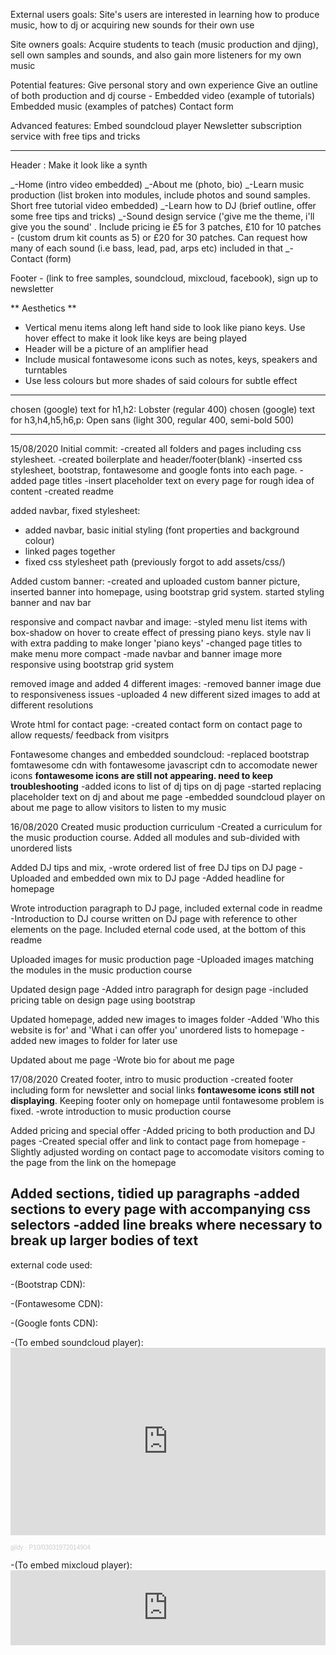 External users goals:
Site's users are interested in learning how to produce music, how to dj or acquiring new sounds for their own use

Site owners goals:
Acquire students to teach (music production and djing), sell own samples and sounds, and also gain more listeners for my own music

Potential features:
Give personal story and own experience
Give an outline of both production and dj course - Embedded video (example of tutorials)
Embedded music (examples of patches)
Contact form

Advanced features:
Embed soundcloud player
Newsletter subscription service with free tips and tricks

---

Header :
Make it look like a synth

_-Home (intro video embedded)
_-About me (photo, bio)
_-Learn music production (list broken into modules, include photos and sound samples. Short free tutorial video embedded)
_-Learn how to DJ (brief outline, offer some free tips and tricks)
_-Sound design service ('give me the theme, i'll give you the sound' . Include pricing ie £5 for 3 patches, £10 for 10 patches - (custom drum kit counts as 5) or £20 for 30 patches. Can request how many of each sound (i.e bass, lead, pad, arps etc) included in that
_-Contact (form)

Footer - (link to free samples, soundcloud, mixcloud, facebook), sign up to newsletter

** Aesthetics **

- Vertical menu items along left hand side to look like piano keys. Use hover effect to make it look like keys are being played
- Header will be a picture of an amplifier head
- Include musical fontawesome icons such as notes, keys, speakers and turntables
- Use less colours but more shades of said colours for subtle effect

---

chosen (google) text for h1,h2: Lobster (regular 400)
chosen (google) text for h3,h4,h5,h6,p: Open sans (light 300, regular 400, semi-bold 500)

---

15/08/2020
Initial commit:
-created all folders and pages including css stylesheet.
-created boilerplate and header/footer(blank)
-inserted css stylesheet, bootstrap, fontawesome and google fonts into each page.
-added page titles
-insert placeholder text on every page for rough idea of content
-created readme

added navbar, fixed stylesheet:

- added navbar, basic initial styling (font properties and background colour)
- linked pages together
- fixed css stylesheet path (previously forgot to add assets/css/)

Added custom banner:
-created and uploaded custom banner picture, inserted banner into homepage, using bootstrap grid system. started styling banner and nav bar

responsive and compact navbar and image:
-styled menu list items with box-shadow on hover to create effect of pressing piano keys. style nav li with extra padding to make longer 'piano keys'
-changed page titles to make menu more compact
-made navbar and banner image more responsive using bootstrap grid system

removed image and added 4 different images:
-removed banner image due to responsiveness issues
-uploaded 4 new different sized images to add at different resolutions

Wrote html for contact page:
-created contact form on contact page to allow requests/ feedback from visitprs

Fontawesome changes and embedded soundcloud:
-replaced bootstrap fomtawesome cdn with fontawesome javascript cdn to accomodate newer icons **fontawesome icons are still not appearing. need to keep troubleshooting**
-added icons to list of dj tips on dj page
-started replacing placeholder text on dj and about me page
-embedded soundcloud player on about me page to allow visitors to listen to my music

16/08/2020
Created music production curriculum
-Created a curriculum for the music production course. Added all modules and sub-divided with unordered lists

Added DJ tips and mix,
-wrote ordered list of free DJ tips on DJ page
-Uploaded and embedded own mix to DJ page
-Added headline for homepage

Wrote introduction paragraph to DJ page, included external code in readme
-Introduction to DJ course written on DJ page with reference to other elements on the page. Included eternal code used, at the bottom of this readme

Uploaded images for music production page
-Uploaded images matching the modules in the music production course

Updated design page
-Added intro paragraph for design page
-included pricing table on design page using bootstrap

Updated homepage, added new images to images folder
-Added 'Who this website is for' and 'What i can offer you' unordered lists to homepage
-added new images to folder for later use

Updated about me page
-Wrote bio for about me page

17/08/2020
Created footer, intro to music production
-created footer including form for newsletter and social links **fontawesome icons still not displaying**. Keeping footer only on homepage until fontawesome problem is fixed.
-wrote introduction to music production course

Added pricing and special offer
-Added pricing to both production and DJ pages
-Created special offer and link to contact page from homepage
-Slightly adjusted wording on contact page to accomodate visitors coming to the page from the link on the homepage

Added sections, tidied up paragraphs
-added sections to every page with accompanying css selectors
-added line breaks where necessary to break up larger bodies of text
---------------------------------------------------------------------------------------------------------------------------------
external code used:

-(Bootstrap CDN):  <link
      rel="stylesheet"
      href="https://stackpath.bootstrapcdn.com/bootstrap/4.3.1/css/bootstrap.min.css"
      integrity="sha384-ggOyR0iXCbMQv3Xipma34MD+dH/1fQ784/j6cY/iJTQUOhcWr7x9JvoRxT2MZw1T"
      crossorigin="anonymous"
    />
    <script
      src="https://stackpath.bootstrapcdn.com/bootstrap/4.3.1/js/bootstrap.min.js"
      integrity="sha384-JjSmVgyd0p3pXB1rRibZUAYoIIy6OrQ6VrjIEaFf/nJGzIxFDsf4x0xIM+B07jRM"
      crossorigin="anonymous"
    ></script>
    <script
      src="https://code.jquery.com/jquery-3.3.1.slim.min.js"
      integrity="sha384-q8i/X+965DzO0rT7abK41JStQIAqVgRVzpbzo5smXKp4YfRvH+8abtTE1Pi6jizo"
      crossorigin="anonymous"
    ></script>
    <script
      src="https://cdnjs.cloudflare.com/ajax/libs/popper.js/1.14.7/umd/popper.min.js"
      integrity="sha384-UO2eT0CpHqdSJQ6hJty5KVphtPhzWj9WO1clHTMGa3JDZwrnQq4sF86dIHNDz0W1"
      crossorigin="anonymous"
    ></script>

-(Fontawesome CDN): <script href="https://use.fontawesome.com/7e63086f43.js"></script>

-(Google fonts CDN): <link
      href="https://fonts.googleapis.com/css2?family=Lobster&family=Open+Sans:wght@300;400;600&display=swap"
      rel="stylesheet"
    />

-(To embed soundcloud player): <iframe
      width="100%"
      height="300"
      scrolling="no"
      frameborder="no"
      allow="autoplay"
      src="https://w.soundcloud.com/player/?url=https%3A//api.soundcloud.com/tracks/216717155&color=%23ff5500&auto_play=false&hide_related=false&show_comments=true&show_user=true&show_reposts=false&show_teaser=true&visual=true"
    ></iframe>

<div
      style="
        font-size: 10px;
        color: #cccccc;
        line-break: anywhere;
        word-break: normal;
        overflow: hidden;
        white-space: nowrap;
        text-overflow: ellipsis;
        font-family: Interstate, Lucida Grande, Lucida Sans Unicode, Lucida Sans,
          Garuda, Verdana, Tahoma, sans-serif;
        font-weight: 100;
      "
    >
<a
        href="https://soundcloud.com/gildy"
        title="gildy"
        target="_blank"
        style="color: #cccccc; text-decoration: none;"
        >gildy</a
      >
·
<a
        href="https://soundcloud.com/gildy/p1003031972014904"
        title="P10/03031972014904"
        target="_blank"
        style="color: #cccccc; text-decoration: none;"
        >P10/03031972014904</a
      >
</div>

-(To embed mixcloud player): <iframe width="100%" height="120" src="https://www.mixcloud.com/widget/iframe/?hide_cover=1&feed=%2FGjgcf5%2Faugust-techno%2F" frameborder="0"></iframe>
